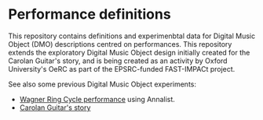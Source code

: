 # Performance definitions

This repository contains definitions and experimenbtal data for Digital Music Object (DMO) 
descriptions centred on performances.  This repository extends the exploratory Digital 
Music Object design initially created for the Carolan Guitar's story, and is being 
created as an activity by Oxford University's OeRC as part of the EPSRC-funded 
FAST-IMPACt project.

<!--
A live verson of this Digital Music Object can be seen at http://demo.annalist.net/annalist/c/Carolan_Guitar/
-->

See also some previous Digital Music Object experiments:
- [Wagner Ring Cycle performance](https://github.com/gklyne/DMO_Experiment) using Annalist.
- [Carolan Guitar's story](http://demo.annalist.net/annalist/c/Carolan_Guitar/)

